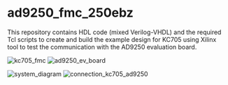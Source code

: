 # ad9250_fmc_250ebz
This repository contains HDL code (mixed Verilog-VHDL) and the required Tcl scripts to create and build the example design for KC705 using Xilinx tool to test the communication with the AD9250 evaluation board.

![kc705_fmc](https://user-images.githubusercontent.com/24481794/147936671-44d6ea9f-ee08-4865-ab5b-85d103ca6d65.png)
![ad9250_ev_board](https://user-images.githubusercontent.com/24481794/147936688-700c594f-4a64-4702-9c6b-62433f22ae02.png)

![system_diagram](https://user-images.githubusercontent.com/24481794/147938375-e666786c-db19-4387-aba5-d92de5d1125d.jpg)
![connection_kc705_ad9250](https://user-images.githubusercontent.com/24481794/147938390-ac8e28d3-0d82-47d3-b7a9-f7f22168a1bf.jpg)
